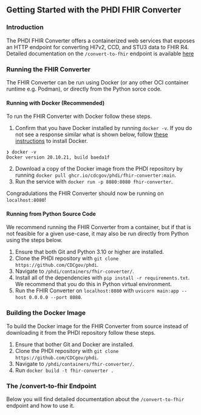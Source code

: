 ## Getting Started with the PHDI FHIR Converter

### Introduction
The PHDI FHIR Converter offers a containerized web services that exposes an HTTP endpoint for converting Hl7v2, CCD, and STU3 data to FHIR R4. Detailed documentation on the `/convert-to-fhir` endpoint is available [here](#the-convert-to-fhir-endpoint)

### Running the FHIR Converter

The FHIR Converter can be run using Docker (or any other OCI container runtime e.g. Podman), or directly from the Python sorce code.

#### Running with Docker (Recommended)

To run the FHIR Converter with Docker follow these steps.
1. Confirm that you have Docker installed by running `docker -v`. If you do not see a response similar what is shown below, follow [these instructions](https://docs.docker.com/get-docker/) to install Docker.
```
❯ docker -v
Docker version 20.10.21, build baeda1f
``` 
2. Download a copy of the Docker image from the PHDI repository by running `docker pull ghcr.io/cdcgov/phdi/fhir-converter:main`.
3. Run the service with `docker run -p 8080:8080 fhir-converter`.

Congradulations the FHIR Converter should now be running on `localhost:8080`!

#### Running from Python Source Code

We recommend running the FHIR Converter from a container, but if that is not feasible for a given use-case, it may also be run directly from Python using the steps below.

1. Ensure that both Git and Python 3.10 or higher are installed.
2. Clone the PHDI repository with `git clone https://github.com/CDCgov/phdi`.
3. Navigate to `/phdi/containers/fhir-converter/`.
4. Install all of the dependencies with `pip install -r requirements.txt`. We recommend that you do this in Python virtual environment.
5. Run the FHIR Converter on `localhost:8080` with `uvicorn main:app --host 0.0.0.0 --port 8080`. 

### Building the Docker Image

To build the Docker image for the FHIR Converter from source instead of downloading it from the PHDI repository follow these steps.
1. Ensure that bother Git and Docker are installed.
2. Clone the PHDI repository with `git clone https://github.com/CDCgov/phdi`.
3. Navigate to `/phdi/containers/fhir-converter/`.
4. Run `docker build -t fhir-converter .`

### The /convert-to-fhir Endpoint 

Below you will find detailed documentation about the `/convert-to-fhir` endpoint and how to use it. 
